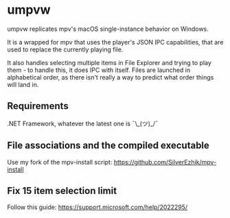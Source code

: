 # umpvw

umpvw replicates mpv's macOS single-instance behavior on Windows.

It is a wrapped for mpv that uses the player's JSON IPC capabilities, that are used to replace the currently playing file. 

It also handles selecting multiple items in File Explorer and trying to play them - to handle this, it does IPC with itself. Files are launched in alphabetical order, as there isn't really a way to predict what order things will land in. 

## Requirements

.NET Framework, whatever the latest one is ¯\\\_(ツ)_/¯

## File associations and the compiled executable

Use my fork of the mpv-install script: https://github.com/SilverEzhik/mpv-install

## Fix 15 item selection limit

Follow this guide: https://support.microsoft.com/help/2022295/
